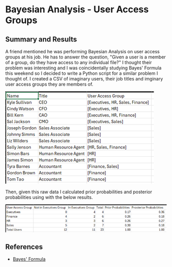 # Bayesian Analysis - User Access Groups

## Summary and Results

A friend mentioned he was performing Bayesian Analysis on user access groups at his job. He has to answer the question, "Given a user is a member of a group, do they have access to any individual file?" I thought their problem was interesting and I was coincidentally studying Bayes' Formula this weekend so I decided to write a Python script for a similar problem I thought of. I created a CSV of imaginary users, their job titles and imginary user access groups they are members of. 

![alt_text](https://github.com/amason445/bayesian_analysis/blob/main/UserAccessList.png)

Then, given this raw data I calculated prior probabilities and posterior probabilities using with the below results.

![!alt_text](https://github.com/amason445/bayesian_analysis/blob/main/output.png)

## References
- [Bayes' Formula](https://en.wikipedia.org/wiki/Bayes%27_theorem)


 
